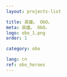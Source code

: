 ```yaml
---
layout: projects-list

title: 英雄。 ObO。
meta: 英雄。 ObO。
logo: obo_1.png
order: 1

category: obo

lang: cn
ref: obo_heroes
---
```

